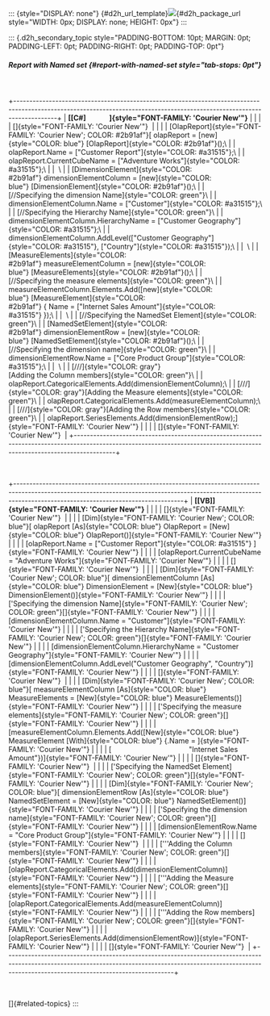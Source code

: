 ::: {style="DISPLAY: none"}
[](ms-xhelp:///?Id=d2h_url_template){#d2h_url_template}![](!package_url!){#d2h_package_url style="WIDTH: 0px; DISPLAY: none; HEIGHT: 0px"}
:::

::: {.d2h_secondary_topic style="PADDING-BOTTOM: 10pt; MARGIN: 0pt; PADDING-LEFT: 0pt; PADDING-RIGHT: 0pt; PADDING-TOP: 0pt"}
##### Report with Named set {#report-with-named-set style="tab-stops: 0pt"}

 

+-------------------------------------------------------------------------------------------------------------------------------------------------------------------------+
| **[\[C#\]              ]{style="FONT-FAMILY: 'Courier New'"}**                                                                                                          |
|                                                                                                                                                                         |
| []{style="FONT-FAMILY: 'Courier New'"}                                                                                                                                  |
|                                                                                                                                                                         |
| [OlapReport]{style="FONT-FAMILY: 'Courier New'; COLOR: #2b91af"}[ olapReport = [new]{style="COLOR: blue"} [OlapReport]{style="COLOR: #2b91af"}();\                      |
| olapReport.Name = [\"Customer Report\"]{style="COLOR: #a31515"};\                                                                                                       |
| olapReport.CurrentCubeName = [\"Adventure Works\"]{style="COLOR: #a31515"};\                                                                                            |
|  \                                                                                                                                                                      |
| [DimensionElement]{style="COLOR: #2b91af"} dimensionElementColumn = [new]{style="COLOR: blue"} [DimensionElement]{style="COLOR: #2b91af"}();\                           |
| [//Specifying the dimension Name]{style="COLOR: green"}\                                                                                                                |
| dimensionElementColumn.Name = [\"Customer\"]{style="COLOR: #a31515"};\                                                                                                  |
| [//Specifying the Hierarchy Name]{style="COLOR: green"}\                                                                                                                |
| dimensionElementColumn.HierarchyName = [\"Customer Geography\"]{style="COLOR: #a31515"};\                                                                               |
| dimensionElementColumn.AddLevel([\"Customer Geography\"]{style="COLOR: #a31515"}, [\"Country\"]{style="COLOR: #a31515"});\                                              |
|  \                                                                                                                                                                      |
| [MeasureElements]{style="COLOR: #2b91af"} measureElementColumn = [new]{style="COLOR: blue"} [MeasureElements]{style="COLOR: #2b91af"}();\                               |
| [//Specifying the measure elements]{style="COLOR: green"}\                                                                                                              |
| measureElementColumn.Elements.Add([new]{style="COLOR: blue"} [MeasureElement]{style="COLOR: #2b91af"} { Name = [\"Internet Sales Amount\"]{style="COLOR: #a31515"} });\ |
|  \                                                                                                                                                                      |
| [//Specifying the NamedSet Element]{style="COLOR: green"}\                                                                                                              |
| [NamedSetElement]{style="COLOR: #2b91af"} dimensionElementRow = [new]{style="COLOR: blue"} [NamedSetElement]{style="COLOR: #2b91af"}();\                                |
| [//Specifying the dimension name]{style="COLOR: green"}\                                                                                                                |
| dimensionElementRow.Name = [\"Core Product Group\"]{style="COLOR: #a31515"};\                                                                                           |
|  \                                                                                                                                                                      |
| [///]{style="COLOR: gray"}[Adding the Column members]{style="COLOR: green"}\                                                                                            |
| olapReport.CategoricalElements.Add(dimensionElementColumn);\                                                                                                            |
| [///]{style="COLOR: gray"}[Adding the Measure elements]{style="COLOR: green"}\                                                                                          |
| olapReport.CategoricalElements.Add(measureElementColumn);\                                                                                                              |
| [///]{style="COLOR: gray"}[Adding the Row members]{style="COLOR: green"}\                                                                                               |
| olapReport.SeriesElements.Add(dimensionElementRow);]{style="FONT-FAMILY: 'Courier New'"}                                                                                |
|                                                                                                                                                                         |
| []{style="FONT-FAMILY: 'Courier New'"}                                                                                                                                  |
+-------------------------------------------------------------------------------------------------------------------------------------------------------------------------+

 

+----------------------------------------------------------------------------------------------------------------------------------------------------------------------------------------------------------------+
| **[\[VB\]]{style="FONT-FAMILY: 'Courier New'"}**                                                                                                                                                               |
|                                                                                                                                                                                                                |
| []{style="FONT-FAMILY: 'Courier New'"}                                                                                                                                                                         |
|                                                                                                                                                                                                                |
| [Dim]{style="FONT-FAMILY: 'Courier New'; COLOR: blue"}[ olapReport [As]{style="COLOR: blue"} OlapReport = [New]{style="COLOR: blue"} OlapReport()]{style="FONT-FAMILY: 'Courier New'"}                         |
|                                                                                                                                                                                                                |
| [olapReport.Name = [\"Customer Report\"]{style="COLOR: #a31515"} ]{style="FONT-FAMILY: 'Courier New'"}                                                                                                         |
|                                                                                                                                                                                                                |
| [olapReport.CurrentCubeName = \"Adventure Works\"]{style="FONT-FAMILY: 'Courier New'"}                                                                                                                         |
|                                                                                                                                                                                                                |
| []{style="FONT-FAMILY: 'Courier New'"}                                                                                                                                                                         |
|                                                                                                                                                                                                                |
| [Dim]{style="FONT-FAMILY: 'Courier New'; COLOR: blue"}[ dimensionElementColumn [As]{style="COLOR: blue"} DimensionElement = [New]{style="COLOR: blue"} DimensionElement()]{style="FONT-FAMILY: 'Courier New'"} |
|                                                                                                                                                                                                                |
| [\'Specifying the dimension Name]{style="FONT-FAMILY: 'Courier New'; COLOR: green"}[]{style="FONT-FAMILY: 'Courier New'"}                                                                                      |
|                                                                                                                                                                                                                |
| [dimensionElementColumn.Name = \"Customer\"]{style="FONT-FAMILY: 'Courier New'"}                                                                                                                               |
|                                                                                                                                                                                                                |
| [\'Specifying the Hierarchy Name]{style="FONT-FAMILY: 'Courier New'; COLOR: green"}[]{style="FONT-FAMILY: 'Courier New'"}                                                                                      |
|                                                                                                                                                                                                                |
| [dimensionElementColumn.HierarchyName = \"Customer Geography\"]{style="FONT-FAMILY: 'Courier New'"}                                                                                                            |
|                                                                                                                                                                                                                |
| [dimensionElementColumn.AddLevel(\"Customer Geography\", \"Country\")]{style="FONT-FAMILY: 'Courier New'"}                                                                                                     |
|                                                                                                                                                                                                                |
| []{style="FONT-FAMILY: 'Courier New'"}                                                                                                                                                                         |
|                                                                                                                                                                                                                |
| [Dim]{style="FONT-FAMILY: 'Courier New'; COLOR: blue"}[ measureElementColumn [As]{style="COLOR: blue"} MeasureElements = [New]{style="COLOR: blue"} MeasureElements()]{style="FONT-FAMILY: 'Courier New'"}     |
|                                                                                                                                                                                                                |
| [\'Specifying the measure elements]{style="FONT-FAMILY: 'Courier New'; COLOR: green"}[]{style="FONT-FAMILY: 'Courier New'"}                                                                                    |
|                                                                                                                                                                                                                |
| [measureElementColumn.Elements.Add([New]{style="COLOR: blue"} MeasureElement [With]{style="COLOR: blue"} {.Name = ]{style="FONT-FAMILY: 'Courier New'"}                                                        |
|                                                                                                                                                                                                                |
| [                                       \"Internet Sales Amount\"})]{style="FONT-FAMILY: 'Courier New'"}                                                                                                       |
|                                                                                                                                                                                                                |
| []{style="FONT-FAMILY: 'Courier New'"}                                                                                                                                                                         |
|                                                                                                                                                                                                                |
| [\'Specifying the NamedSet Element]{style="FONT-FAMILY: 'Courier New'; COLOR: green"}[]{style="FONT-FAMILY: 'Courier New'"}                                                                                    |
|                                                                                                                                                                                                                |
| [Dim]{style="FONT-FAMILY: 'Courier New'; COLOR: blue"}[ dimensionElementRow [As]{style="COLOR: blue"} NamedSetElement = [New]{style="COLOR: blue"} NamedSetElement()]{style="FONT-FAMILY: 'Courier New'"}      |
|                                                                                                                                                                                                                |
| [\'Specifying the dimension name]{style="FONT-FAMILY: 'Courier New'; COLOR: green"}[]{style="FONT-FAMILY: 'Courier New'"}                                                                                      |
|                                                                                                                                                                                                                |
| [dimensionElementRow.Name = \"Core Product Group\"]{style="FONT-FAMILY: 'Courier New'"}                                                                                                                        |
|                                                                                                                                                                                                                |
| []{style="FONT-FAMILY: 'Courier New'"}                                                                                                                                                                         |
|                                                                                                                                                                                                                |
| [\'\'\'Adding the Column members]{style="FONT-FAMILY: 'Courier New'; COLOR: green"}[]{style="FONT-FAMILY: 'Courier New'"}                                                                                      |
|                                                                                                                                                                                                                |
| [olapReport.CategoricalElements.Add(dimensionElementColumn)]{style="FONT-FAMILY: 'Courier New'"}                                                                                                               |
|                                                                                                                                                                                                                |
| [\'\'\'Adding the Measure elements]{style="FONT-FAMILY: 'Courier New'; COLOR: green"}[]{style="FONT-FAMILY: 'Courier New'"}                                                                                    |
|                                                                                                                                                                                                                |
| [olapReport.CategoricalElements.Add(measureElementColumn)]{style="FONT-FAMILY: 'Courier New'"}                                                                                                                 |
|                                                                                                                                                                                                                |
| [\'\'\'Adding the Row members]{style="FONT-FAMILY: 'Courier New'; COLOR: green"}[]{style="FONT-FAMILY: 'Courier New'"}                                                                                         |
|                                                                                                                                                                                                                |
| [olapReport.SeriesElements.Add(dimensionElementRow)]{style="FONT-FAMILY: 'Courier New'"}                                                                                                                       |
|                                                                                                                                                                                                                |
| []{style="FONT-FAMILY: 'Courier New'"}                                                                                                                                                                         |
+----------------------------------------------------------------------------------------------------------------------------------------------------------------------------------------------------------------+

 

[]{#related-topics}
:::
